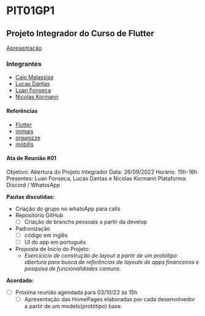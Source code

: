 # PIT01GP1

## Projeto Integrador do Curso de Flutter

[Apresentação](https://docs.google.com/presentation/d/181Vlhx1l7lmpuS8htd34nlJ9vLXomLDjK2Sc5mJm4JY/edit#slide=id.g1395cdef0a2_0_83 )

### Integrantes

- [Caio Malassise](https://github.com/cmalassise)
- [Lucas Dantas](https://github.com/ldantascruz)
- [Luan Fonseca](https://github.com/Luanftg)
- [Nicolas Kormann](https://github.com/nicolasKormann)

#### Referências

- [Flutter](https://flutter.dev/)
- [immais](https://immais.com/)
- [organizze](https://www.organizze.com.br/)
- [mobills](https://www.mobills.com.br/)

#### Ata de Reunião #01

Objetivo: Abertura do Projeto Integrador
Data: 26/09/2022  Horário: 15h-16h
Presentes: Luan Fonseca, Lucas Dantas e Nicolas Kormann
Plataforma: Discord / WhatssApp

**Pautas discutidas:**

- Criação do grupo no whatsApp para calls
- Repositório GitHub
  - [ ] Criação de branchs pessoais a partir da develop
- Padronização
  - [ ] código em inglês
  - [ ] UI do app em português
- Proposta de Início do Projeto:
  - *Exercícicio de construção de layout a partir de um protótipo: abertura para busca de referências de layouts de apps financeiros e pesquisa de funcionalidades comuns.*

**Acordado:**

- [ ] Próxima reunião agendada para 03/10/22 às 15h
  - [ ] Apresentação das HomePages elaboradas por cada desenvolvedor a partir de um modelo(protótipo) base.
